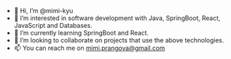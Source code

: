 - 👋 Hi, I’m @mimi-kyu
- 👀 I’m interested in software development with Java, SpringBoot, React, JavaScript and Databases.
- 🌱 I’m currently learning SpringBoot and React.
- 💞️ I’m looking to collaborate on projects that use the above technologies.
- 📫 You can reach me on mimi.prangova@gmail.com

<!---
mimi-kyu/mimi-kyu is a ✨ special ✨ repository because its `README.md` (this file) appears on your GitHub profile.
You can click the Preview link to take a look at your changes.
--->
